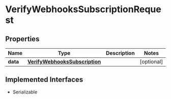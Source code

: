 

# VerifyWebhooksSubscriptionRequest


## Properties

| Name | Type | Description | Notes |
|------------ | ------------- | ------------- | -------------|
|**data** | [**VerifyWebhooksSubscription**](VerifyWebhooksSubscription.md) |  |  [optional] |


## Implemented Interfaces

* Serializable


